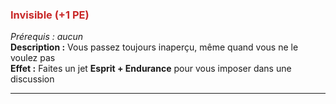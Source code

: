 ### <span style="color:rgb(200, 40, 40)">Invisible (+1 PE)</span>
_Prérequis : aucun_  
**Description :** Vous passez toujours inaperçu, même quand vous ne le voulez pas  
**Effet :** Faites un jet **Esprit + Endurance** pour vous imposer dans une discussion

---